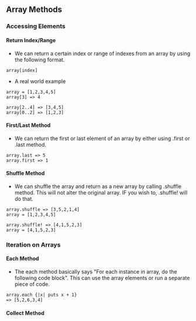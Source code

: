 ## Array Methods

### Accessing Elements

#### Return Index/Range
- We can return a certain index or range of indexes from an array by using the following format.
```
array[index]
```
- A real world example
```
array = [1,2,3,4,5]
array[3] => 4

array[2..4] => [3,4,5]
array[0..2] => [1,2,3]
```
#### First/Last Method
- We can return the first or last element of an array by either using .first or .last method.
```
array.last => 5
array.first => 1
```

#### Shuffle Method
- We can shuffle the array and return as a new array by calling .shuffle method. This will not alter the original array. IF you wish to, .shuffle! will do that.
```
array.shuffle => [3,5,2,1,4]
array = [1,2,3,4,5]

array.shuffle! => [4,1,5,2,3]
array = [4,1,5,2,3]
```

### Iteration on Arrays

#### Each Method
- The each method basically says "For each instance in array, do the following code block". This can use the array elements or run a separate piece of code.
```
array.each {|x| puts x + 1}
=> [5,2,6,3,4]
```

#### Collect Method
